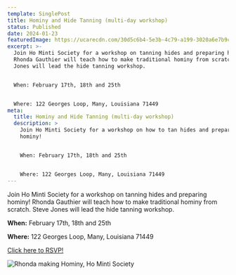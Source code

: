 ```yaml
---
template: SinglePost
title: Hominy and Hide Tanning (multi-day workshop)
status: Published
date: 2024-01-23
featuredImage: https://ucarecdn.com/30d5c6b4-5e3b-4c79-a199-3020a6e7b9cd/
excerpt: >-
  J﻿oin Ho Minti Society for a workshop on tanning hides and preparing hominy!
  Rhonda Gauthier will teach how to make traditional hominy from scratch. Steve
  Jones will lead the hide tanning workshop.


  When: February 17th, 18th and 25th


  Where: 122 Georges Loop, Many, Louisiana 71449
meta:
  title: Hominy and Hide Tanning (multi-day workshop)
  description: >
    J﻿oin Ho Minti Society for a workshop on how to tan hides and prepare
    hominy!


    When: February 17th, 18th and 25th


    Where: 122 Georges Loop, Many, Louisiana 71449
---
```

J﻿oin Ho Minti Society for a workshop on tanning hides and preparing hominy! Rhonda Gauthier will teach how to make traditional hominy from scratch. Steve Jones will lead the hide tanning workshop.

**When:** February 17th, 18th and 25th

**Where:** 122 Georges Loop, Many, Louisiana 71449

[C﻿lick here to RSVP!](https://docs.google.com/forms/d/e/1FAIpQLSdjm_gly-2Dt8tiZc5HMA-oitsdMA1BDPjQ9quusIl7qnkdsg/viewform?usp=sf_link)

![Rhonda making Hominy, Ho Minti Society](https://ucarecdn.com/ba7ae584-9bff-4c29-9e53-8d60af9eb75f/ "Hominy")